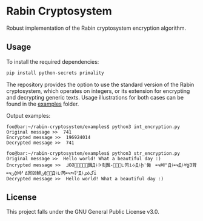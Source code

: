 # Rabin Cryptosystem
Robust implementation of the Rabin cryptosystem encryption algorithm.
## Usage
To install the required dependencies:
```bash
pip install python-secrets primality
```
The repository provides the option to use the standard version of the Rabin cryptosystem, which operates on integers, or its extension for encrypting and decrypting generic texts. Usage illustrations for both cases can be found in the [examples](https://github.com/albertoboffi/rabin-cryptosystem/tree/main/examples) folder. 

Output examples:
```console
foo@bar:~/rabin-cryptosystem/examples$ python3 int_encryption.py
Original message >>  741
Encrypted message >>  196924014
Decrypted message >>  741
```
```console
foo@bar:~/rabin-cryptosystem/examples$ python3 str_encryption.py
Original message >>  Hello world! What a beautiful day :)
Encrypted message >>  ᒨ߀Ვ莦⃣𖪈⃣𖪈֦飄Дᛀᢶ쵯֦飄‑𕺷⃣𖪈ᒷ笍і⊹Дᛀḩՙ㒧﬽╾ҹ㈓⠃Дᛀ╾ҹДᛀ♅ƔᲕ莦╾ҹؽᾷ㈓⠃ߡ㝙⒇鯡ؽᾷ⃣𖪈Дᛀᒷ笍╾ҹ⮀㌏Дᛀ൧᠔ڲỉ
Decrypted message >>  Hello world! What a beautiful day :)
```
## License
This project falls under the GNU General Public License v3.0.
